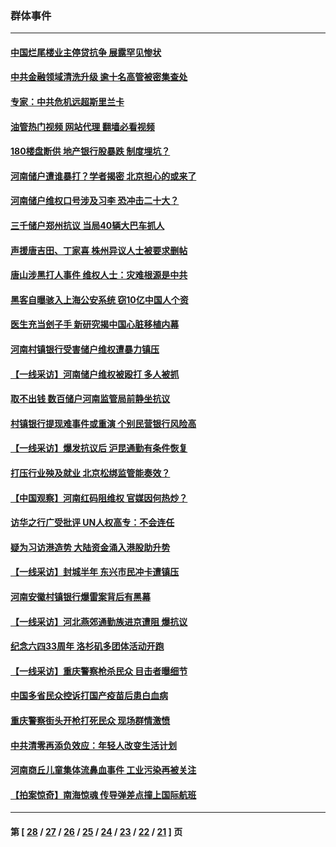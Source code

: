 ### 群体事件
---
#### [中国烂尾楼业主停贷抗争 展露罕见惨状](../../pages/ncid279/n13787794.md?07281245) 
#### [中共金融领域清洗升级 逾十名高管被密集查处](../../pages/ncid279/n13782694.md?07281245) 
#### [专家：中共危机远超斯里兰卡](../../pages/ncid279/n13782248.md?07281245) 
#### [油管热门视频 网站代理 翻墙必看视频](http://209.222.30.114:81/youtube.html?07281245)
#### [180楼盘断供 地产银行股暴跌 制度埋坑？](../../pages/ncid279/n13780778.md?07281245) 
#### [河南储户遭谁暴打？学者揭密 北京担心的或来了](../../pages/ncid279/n13779407.md?07281245) 
#### [河南储户维权口号涉及习李 恐冲击二十大？](../../pages/ncid279/n13778148.md?07281245) 
#### [三千储户郑州抗议 当局40辆大巴车抓人](../../pages/ncid279/n13777593.md?07281245) 
#### [声援唐吉田、丁家喜 株州异议人士被要求删帖](../../pages/ncid279/n13775534.md?07281245) 
#### [唐山涉黑打人事件 维权人士：灾难根源是中共](../../pages/ncid279/n13773534.md?07281245) 
#### [黑客自曝骇入上海公安系统 窃10亿中国人个资](../../pages/ncid279/n13773395.md?07281245) 
#### [医生充当刽子手 新研究揭中国心脏移植内幕](../../pages/ncid279/n13772291.md?07281245) 
#### [河南村镇银行受害储户维权遭暴力镇压](../../pages/ncid279/n13770841.md?07281245) 
#### [【一线采访】河南储户维权被殴打 多人被抓](../../pages/ncid279/n13768629.md?07281245) 
#### [取不出钱 数百储户河南监管局前静坐抗议](../../pages/ncid279/n13767198.md?07281245) 
#### [村镇银行提现难事件或重演 个别民营银行风险高](../../pages/ncid279/n13764495.md?07281245) 
#### [【一线采访】爆发抗议后 沪昆通勤有条件恢复](../../pages/ncid279/n13763504.md?07281245) 
#### [打压行业殃及就业 北京松绑监管能奏效？](../../pages/ncid279/n13761130.md?07281245) 
#### [【中国观察】河南红码阻维权 官媒因何热炒？](../../pages/ncid279/n13760146.md?07281245) 
#### [访华之行广受批评 UN人权高专：不会连任](../../pages/ncid279/n13758655.md?07281245) 
#### [疑为习访港造势 大陆资金涌入港股助升势](../../pages/ncid279/n13756127.md?07281245) 
#### [【一线采访】封城半年 东兴市民冲卡遭镇压](../../pages/ncid279/n13754277.md?07281245) 
#### [河南安徽村镇银行爆雷案背后有黑幕](../../pages/ncid279/n13754230.md?07281245) 
#### [【一线采访】河北燕郊通勤族进京遭阻 爆抗议](../../pages/ncid279/n13749999.md?07281245) 
#### [纪念六四33周年 洛杉矶多团体活动开跑](../../pages/ncid279/n13749760.md?07281245) 
#### [【一线采访】重庆警察枪杀民众 目击者曝细节](../../pages/ncid279/n13749360.md?07281245) 
#### [中国多省民众控诉打国产疫苗后患白血病](../../pages/ncid279/n13748740.md?07281245) 
#### [重庆警察街头开枪打死民众 现场群情激愤](../../pages/ncid279/n13749070.md?07281245) 
#### [中共清零再添负效应：年轻人改变生活计划](../../pages/ncid279/n13748102.md?07281245) 
#### [河南商丘儿童集体流鼻血事件 工业污染再被关注](../../pages/ncid279/n13747065.md?07281245) 
#### [【拍案惊奇】南海惊魂 传导弹差点撞上国际航班](../../pages/ncid279/n13746784.md?07281245) 

---
#### 第 [ [28](./28.md?07281245) / [27](./27.md?07281245) / [26](./26.md?07281245) / [25](./25.md?07281245) / [24](./24.md?07281245) / [23](./23.md?07281245) / [22](./22.md?07281245) / [21](./21.md?07281245) ] 页

